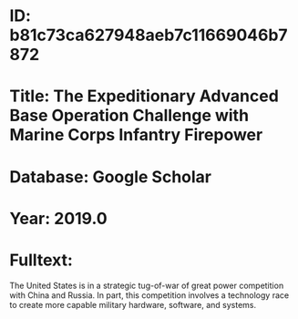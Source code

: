 # ID: b81c73ca627948aeb7c11669046b7872
# Title: The Expeditionary Advanced Base Operation Challenge with Marine Corps Infantry Firepower
# Database: Google Scholar
# Year: 2019.0
# Fulltext:
The United States is in a strategic tug-of-war of great power competition with China and Russia.
In part, this competition involves a technology race to create more capable military hardware, software, and systems.